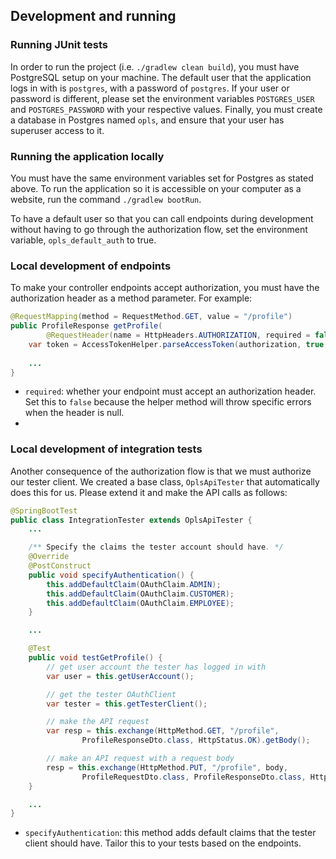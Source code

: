 ## Development and running

### Running JUnit tests
In order to run the project (i.e. `./gradlew clean build`), you must have PostgreSQL setup on your machine. The default user that the application logs in with is `postgres`, with a password of `postgres`. If your user or password is different, please set the environment variables `POSTGRES_USER` and `POSTGRES_PASSWORD` with your respective values. Finally, you must create a database in Postgres named `opls`, and ensure that your user has superuser access to it.

### Running the application locally
You must have the same environment variables set for Postgres as stated above. To run the application so it is accessible on your computer as a website, run the command `./gradlew bootRun`.

To have a default user so that you can call endpoints during development without having to go through the authorization flow, set the environment variable, `opls_default_auth` to true.

### Local development of endpoints

To make your controller endpoints accept authorization, you must have the authorization header as a method parameter. For example:
```java
@RequestMapping(method = RequestMethod.GET, value = "/profile")
public ProfileResponse getProfile(
        @RequestHeader(name = HttpHeaders.AUTHORIZATION, required = false) String authorization) {
    var token = AccessTokenHelper.parseAccessToken(authorization, true, null);
    
    ...
}
```

* `required`: whether your endpoint must accept an authorization header. Set this to `false` because the helper method will throw specific errors when the header is null.
* 

### Local development of integration tests
Another consequence of the authorization flow is that we must authorize our tester client. We created a base class, `OplsApiTester` that automatically does this for us. Please extend it and make the API calls as follows:

```java
@SpringBootTest
public class IntegrationTester extends OplsApiTester {
    ...

    /** Specify the claims the tester account should have. */
    @Override
	@PostConstruct
	public void specifyAuthentication() {
		this.addDefaultClaim(OAuthClaim.ADMIN);
		this.addDefaultClaim(OAuthClaim.CUSTOMER);
		this.addDefaultClaim(OAuthClaim.EMPLOYEE);
	}

    ...

    @Test
	public void testGetProfile() {
		// get user account the tester has logged in with
		var user = this.getUserAccount();

        // get the tester OAuthClient
        var tester = this.getTesterClient();

        // make the API request
		var resp = this.exchange(HttpMethod.GET, "/profile",
				ProfileResponseDto.class, HttpStatus.OK).getBody();

        // make an API request with a request body
        resp = this.exchange(HttpMethod.PUT, "/profile", body, 
                ProfileRequestDto.class, ProfileResponseDto.class, HttpStatus.OK).getBody();
    }

    ...
}
```

* `specifyAuthentication`: this method adds default claims that the tester client should have. Tailor this to your tests based on the endpoints.